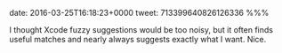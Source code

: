 date: 2016-03-25T16:18:23+0000
tweet: 713399640826126336
%%%

I thought Xcode fuzzy suggestions would be too noisy, but it often finds useful matches and nearly always suggests exactly what I want. Nice.
